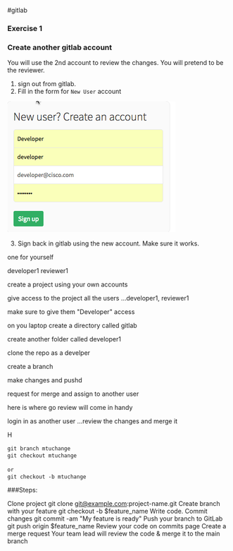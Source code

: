 #gitlab

### Exercise 1
### Create another gitlab account
You will use the 2nd account to review the changes.  You will pretend to be the reviewer.

1. sign out from gitlab.
2. Fill in the form for `New User` account

![gitlab](/images/gitlab-400.png)

3. Sign back in gitlab using the new account.  Make sure it works.


one for yourself

developer1
reviewer1

create a project using your own accounts

give access to the project all the users ...developer1, reviewer1

make sure to give them "Developer"  access


on you laptop create a directory called gitlab

create another folder called developer1

clone the repo as a develper

create a branch

make changes and pushd

request for merge and assign to another user

here is where go review will come in handy

login in as another user ...review the changes and merge it


H

```
git branch mtuchange
git checkout mtuchange

or
git checkout -b mtuchange

```

###Steps:

Clone project
git clone git@example.com:project-name.git
Create branch with your feature
git checkout -b $feature_name
Write code. Commit changes
git commit -am "My feature is ready"
Push your branch to GitLab
git push origin $feature_name
Review your code on commits page
Create a merge request
Your team lead will review the code & merge it to the main branch
